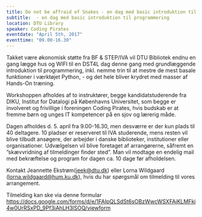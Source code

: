 ```yaml
---
title: Do not be affraid of Snakes - en dag med basic introduktion til programmering
subtitle:  - en dag med basic introduktion til programmering
location: DTU Library
speaker: Coding Pirates
eventdate: "April 5th, 2017"
eventtime: "09.00-16.30"
---
```


Takket være økonomisk støtte fra BF &  STEP/IVA vil DTU Bibliotek endnu en gang lægge hus og WIFI til en DST4L dag
denne gang med grundlæggende introduktion til programmering, inkl. nemme trin til at mestre de mest basale funktioner i værktøjet Python, - og det hele bliver krydret med masser af Hands-On træning.

Workshoppen afholdes af to instruktører, begge kandidatstuderende fra DIKU, Institut for Datalogi på Københavns Universitet, som begge  er involveret og frivillige i foreningen Coding Pirates, hvis budskab er at fremme børn og unges IT kompetencer på en sjov og lærerig måde.

Dagen afholdes d. 5. april fra 9.00-16.30, men desværre er der kun plads til 40 deltagere.
10 pladser er reserveret til IVA studerende, mens resten vil blive tilbudt ansøgere, der arbejder i danske biblioteker, institutioner eller organisationer.
Udvælgelsen vil blive foretaget af arrangørerne, såfremt en ”skævvridning af tilmeldinger finder sted”. Man vil modtage en endelig mail med bekræftelse og program for dagen ca. 10 dage før afholdelsen.

Kontakt Jeannette Ekstrøm(jeek@dtu.dk) eller Lorna Wildgaard (lorna.wildgaard@hum.ku.dk), hvis du har spørgsmål om tilmelding til vores arrangement.

Tilmelding kan ske via denne formular
[https://docs.google.com/forms/d/e/1FAIpQLSdSt6sOBzWwcWSXFAjKLMFki4w0UrRSxPD_9Pf3iAhLH3lSOQ/viewform ](https://docs.google.com/forms/d/e/1FAIpQLSdSt6sOBzWwcWSXFAjKLMFki4w0UrRSxPD_9Pf3iAhLH3lSOQ/viewform )
